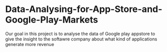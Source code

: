 # Data-Analysing-for-App-Store-and-Google-Play-Markets
Our goal in this project is to analyse the data of Google play appstore to give the insight to the softawre company about what kind of applications generate more revenue
